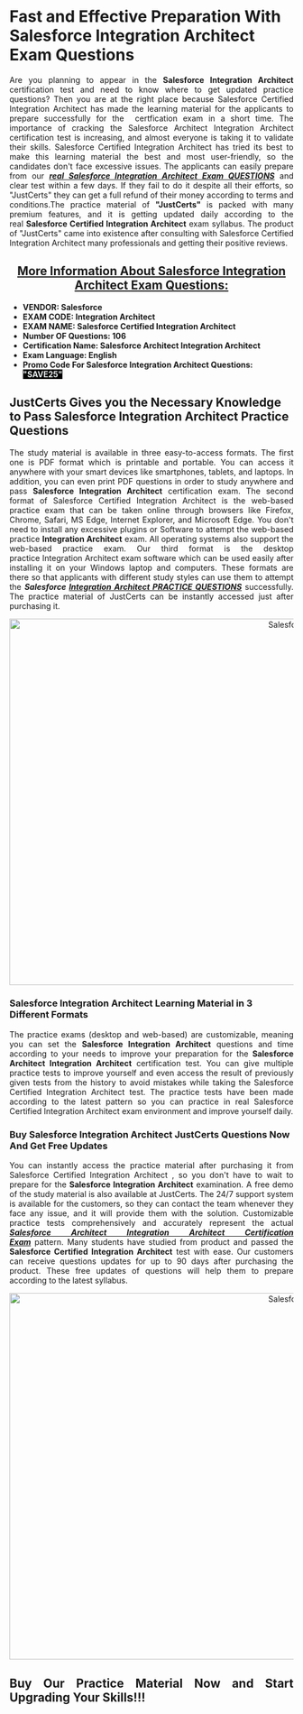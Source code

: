 <h1><strong>Fast and Effective Preparation With Salesforce Integration Architect Exam Questions</strong></h1>

<p style="text-align: justify;">Are you planning to appear in the&nbsp;<strong>Salesforce&nbsp;Integration Architect</strong> certification test and need to know where to get updated practice questions? Then you are at the right place because Salesforce Certified Integration Architect has made the learning material for the applicants to prepare successfully for the&nbsp; certfication exam in a short time. The importance of cracking the Salesforce Architect Integration Architect certification test is increasing, and almost everyone is taking it to validate their skills. Salesforce Certified Integration Architect has tried its best to make this learning material the best and most user-friendly, so the candidates don&#39;t face excessive issues. The applicants can easily prepare from our&nbsp;<strong><em><a href="https://www.justcerts.com/salesforce/integration-architect-practice-questions.html">real&nbsp;Salesforce&nbsp;Integration Architect Exam QUESTIONS</a></em></strong> and clear&nbsp;test within a few days. If they fail to do it despite all their efforts, so &quot;JustCerts&quot; they can get a full refund of their money according to terms and conditions.The practice material of <strong>&quot;JustCerts&quot;</strong> is packed with many premium features, and it is getting updated daily according to the real&nbsp;<strong>Salesforce Certified Integration Architect</strong> exam syllabus. The product of &quot;JustCerts&quot; came into existence after consulting with Salesforce Certified Integration Architect many professionals and getting their positive reviews.</p>

<h2 style="text-align: center;"><u><strong>More Information About Salesforce&nbsp;Integration Architect&nbsp;Exam Questions:</strong></u></h2>

<ul>
	<li><strong>VENDOR:&nbsp;Salesforce</strong></li>
	<li><strong>EXAM CODE:&nbsp;Integration Architect</strong></li>
	<li><strong>EXAM NAME:&nbsp;<span style="background-color:#ffffff;">Salesforce Certified Integration Architect</span></strong></li>
	<li><strong>Number OF Questions: 106</strong></li>
	<li><strong>Certification Name:&nbsp;Salesforce Architect Integration Architect</strong></li>
	<li><strong>Exam Language:&nbsp;English</strong></li>
	<li><strong>Promo Code For Salesforce&nbsp;Integration Architect&nbsp;Questions: <span style="color:#ecf0f1;"><span style="background-color:#000000;">&quot;SAVE25&quot;</span></span></strong></li>
</ul>

<h2><strong>JustCerts Gives you the Necessary Knowledge to Pass Salesforce&nbsp;Integration Architect Practice Questions</strong></h2>

<p style="text-align: justify;">The study material is available in three easy-to-access formats. The first one is PDF format which is printable and portable. You can access it anywhere with your smart devices like smartphones, tablets, and laptops. In addition, you can even print PDF questions in order to study anywhere and pass <strong>Salesforce&nbsp;Integration Architect</strong> certification exam. The second format of Salesforce Certified Integration Architect is the web-based practice exam that can be taken online through browsers like Firefox, Chrome, Safari, MS Edge, Internet Explorer, and Microsoft Edge. You don&#39;t need to install any excessive plugins or Software to attempt the web-based practice <strong> Integration Architect</strong> exam. All operating systems also support the web-based practice exam. Our third format is the desktop practice&nbsp;Integration Architect exam software which can be used easily after installing it on your Windows laptop and computers. These formats are there so that applicants with different study styles can use them to attempt the <span style="text-align:justify;"><strong><em>Salesforce&nbsp;<a href="https://www.justcerts.com/salesforce/integration-architect-practice-questions.html">Integration Architect&nbsp;PRACTICE&nbsp;QUESTIONS</a></em></strong></span>&nbsp;successfully. The practice material of JustCerts can be instantly accessed just after purchasing it.</p>

<center><img alt="SalesforceIntegration-Architect Exam Dumps" src="https://media.licdn.com/dms/image/D4D12AQFLBHBOgfG3wQ/article-cover_image-shrink_720_1280/0/1677478644610?e=2147483647&amp;v=beta&amp;t=L7VPIEZ9ZC7OqvyRIoUw3twGnWrZNdIXwPmPcZVT_KI" style="height: 650px; width: 1200px;" /></center>

<h3><strong>Salesforce&nbsp;Integration Architect Learning Material in 3 Different Formats</strong></h3>

<p style="text-align: justify;">The practice exams (desktop and web-based) are customizable, meaning you can set the&nbsp;<strong>Salesforce&nbsp;Integration Architect</strong> questions and time according to your needs to improve your preparation for the&nbsp;<strong>Salesforce Architect Integration Architect</strong> certification test. You can give multiple practice tests to improve yourself and even access the result of previously given tests from the history to avoid mistakes while taking the Salesforce Certified Integration Architect test. The practice tests have been made according to the latest pattern so you can practice in real&nbsp;Salesforce Certified Integration Architect exam environment and improve yourself daily.</p>

<h3><strong>Buy Salesforce Integration Architect JustCerts Questions Now And Get Free Updates</strong></h3>

<p style="text-align: justify;">You can instantly access the practice material after purchasing it from Salesforce Certified Integration Architect&nbsp;, so you don&#39;t have to wait to prepare for the <strong>Salesforce&nbsp;Integration Architect</strong> examination. A free demo of the study material is also available at JustCerts. The 24/7 support system is available for the customers, so they can contact the team whenever they face any issue, and it will provide them with the solution. Customizable practice tests comprehensively and accurately represent the actual <a href="https://www.justcerts.com/salesforce/salesforce-architect-certification-exams.html"><span style="text-align:justify;"><strong><em>Salesforce Architect Integration Architect Certification Exam</em></strong></span></a>&nbsp;pattern.&nbsp;Many students have studied from product and passed the <strong>Salesforce Certified Integration Architect</strong> test with ease. Our customers can receive questions updates for up to 90 days after purchasing the product. These free updates of questions will help them to prepare according to the latest syllabus.</p>

<center><img alt="SalesforceIntegration-Architect Exam Dumps" src="https://i.imgur.com/ILNYM6U.jpg" style="height: 650px; width: 1200px;" /></center>

<h2 style="text-align: justify;"><strong>Buy Our Practice Material Now and Start Upgrading Your Skills!!!</strong></h2>
